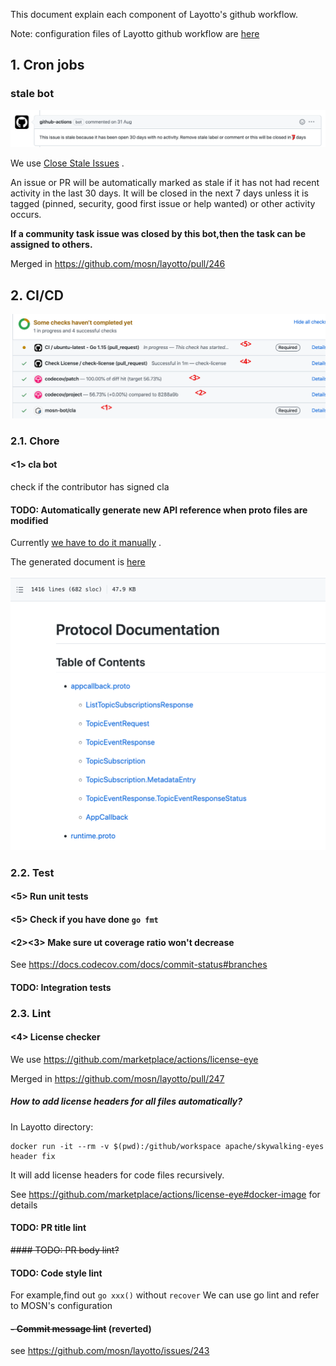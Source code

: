 This document explain each component of Layotto's github workflow.

Note: configuration files of Layotto github workflow are [here](https://github.com/mosn/layotto/tree/main/.github/workflows)

## 1. Cron jobs
### stale bot 
![img_1.png](../../img/development/workflow/img_1.png)
  
We use [Close Stale Issues](https://github.com/marketplace/actions/close-stale-issues) .

An issue or PR will be automatically marked as stale if it has not had recent activity in the last 30 days. It will be closed in the next 7 days unless it is tagged (pinned, security, good first issue or help wanted) or other activity occurs.  

**If a community task issue was closed by this bot,then the task can be assigned to others.**  

Merged in https://github.com/mosn/layotto/pull/246

## 2. CI/CD
![img.png](../../img/development/workflow/img.png)
### 2.1. Chore
#### <1> cla bot

check if the contributor has signed cla

#### TODO: Automatically generate new API reference when proto files are modified

Currently [we have to do it manually](https://mosn.io/layotto/#/en/api_reference/how_to_generate_api_doc) .

The generated document is [here](https://github.com/mosn/layotto/blob/main/docs/en/api_reference/api_reference_v1.md)

![img_2.png](../../img/development/workflow/img_2.png)

### 2.2. Test
#### <5> Run unit tests
#### <5> Check if you have done `go fmt`  
#### <2><3> Make sure ut coverage ratio won't decrease

See https://docs.codecov.com/docs/commit-status#branches

#### TODO: Integration tests
  

### 2.3. Lint
#### <4> License checker
We use https://github.com/marketplace/actions/license-eye

Merged in https://github.com/mosn/layotto/pull/247

##### How to add license headers for all files automatically?
In Layotto directory:

```shell
docker run -it --rm -v $(pwd):/github/workspace apache/skywalking-eyes header fix
```

It will add license headers for code files recursively.

See https://github.com/marketplace/actions/license-eye#docker-image for details

#### TODO: PR title lint
~~#### TODO: PR body lint?~~
#### TODO: Code style lint
For example,find out `go xxx()` without `recover`
We can use go lint and refer to MOSN's configuration  

####  ~~- Commit message lint~~ (reverted)
see https://github.com/mosn/layotto/issues/243
